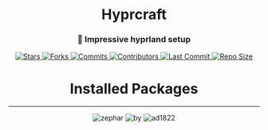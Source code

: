 <h1 align="center">Hyprcraft</h1>

<h3 align="center">🍂 Impressive hyprland setup</h3>

<p align="center">
  <a href="https://github.com/zephardev/hyprcraft/stargazers">
    <img src="https://img.shields.io/github/stars/zephardev/hyprcraft?style=for-the-badge&label=Stars&labelColor=1e1e2e&color=cba6f7&logo=starship&logoColor=white" alt="Stars" />
  </a>
  <a href="https://github.com/zephardev/hyprcraft/network/members">
    <img src="https://img.shields.io/github/forks/zephardev/hyprcraft?style=for-the-badge&label=Forks&labelColor=1e1e2e&color=eba0ac&logo=matrix&logoColor=white" alt="Forks" />
  </a>
  <a href="https://github.com/zephardev/hyprcraft/commits">
    <img src="https://img.shields.io/github/commit-activity/y/zephardev/hyprcraft?style=for-the-badge&label=Commits&labelColor=1e1e2e&color=f5c2e7&logo=nixos&logoColor=white" alt="Commits" />
  </a>
  <a href="https://github.com/zephardev/hyprcraft/graphs/contributors">
    <img src="https://img.shields.io/github/contributors/zephardev/hyprcraft?style=for-the-badge&label=Contributors&labelColor=1e1e2e&color=f9e2af&logo=openstack&logoColor=white" alt="Contributors" />
  </a>
  <a href="https://github.com/zephardev/hyprcraft/commits/master">
    <img src="https://img.shields.io/github/last-commit/zephardev/hyprcraft?style=for-the-badge&label=Last%20Commit&labelColor=1e1e2e&color=eba0ac&logo=codeberg&logoColor=white" alt="Last Commit" />
  </a>
  <a href="https://github.com/zephardev/hyprcraft">
    <img src="https://img.shields.io/github/repo-size/zephardev/hyprcraft?style=for-the-badge&label=Repo%20Size&labelColor=1e1e2e&color=f5c2e7&logo=appwrite&logoColor=white" alt="Repo Size" />
  </a>
</p>

<h1 align="center">Installed Packages</h1>

---

<p align="center">
  <img src="https://img.shields.io/badge/zephar-1e1e2e?style=for-the-badge&labelColor=1e1e2e&color=cba6f7&logo=sublime-text&logoColor=white" alt="zephar" />
  <img src="https://img.shields.io/badge/by-1e1e2e?style=for-the-badge&labelColor=1e1e2e&color=94e2d5&logo=gitbook&logoColor=white" alt="by" />
  <img src="https://img.shields.io/badge/ad1822-1e1e2e?style=for-the-badge&labelColor=1e1e2e&color=eba0ac&logo=semantic-release&logoColor=white" alt="ad1822" />
</p>

